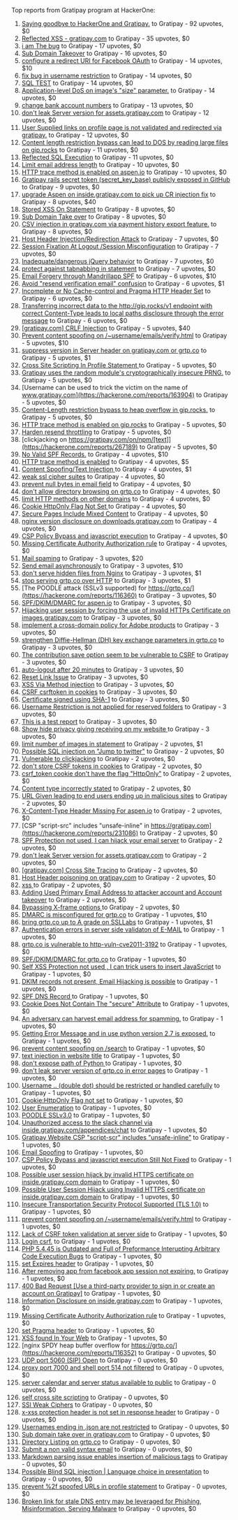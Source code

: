 Top reports from Gratipay program at HackerOne:

1. [Saying goodbye to HackerOne and Gratipay.](https://hackerone.com/reports/286728) to Gratipay - 92 upvotes, $0
2. [Reflected XSS - gratipay.com](https://hackerone.com/reports/262852) to Gratipay - 35 upvotes, $0
3. [i am The bug](https://hackerone.com/reports/284807) to Gratipay - 17 upvotes, $0
4. [Sub Domain Takeover](https://hackerone.com/reports/221133) to Gratipay - 16 upvotes, $0
5. [configure a redirect URI for Facebook OAuth](https://hackerone.com/reports/140432) to Gratipay - 14 upvotes, $10
6. [fix bug in username restriction](https://hackerone.com/reports/128121) to Gratipay - 14 upvotes, $0
7. [SQL TEST](https://hackerone.com/reports/248037) to Gratipay - 14 upvotes, $0
8. [Application-level DoS on image's "size" parameter.](https://hackerone.com/reports/247700) to Gratipay - 14 upvotes, $0
9. [change bank account numbers](https://hackerone.com/reports/90805) to Gratipay - 13 upvotes, $0
10. [don't leak Server version for assets.gratipay.com](https://hackerone.com/reports/149710) to Gratipay - 12 upvotes, $0
11. [User Supplied links on profile page is not validated and redirected via gratipay.](https://hackerone.com/reports/151831) to Gratipay - 12 upvotes, $0
12. [Content length restriction bypass can lead to DOS by reading large files on gip.rocks](https://hackerone.com/reports/203388) to Gratipay - 11 upvotes, $0
13. [Reflected SQL Execution](https://hackerone.com/reports/284811) to Gratipay - 11 upvotes, $0
14. [Limit email address length](https://hackerone.com/reports/127995) to Gratipay - 10 upvotes, $0
15. [HTTP trace method is enabled on aspen.io](https://hackerone.com/reports/203409) to Gratipay - 10 upvotes, $0
16. [Gratipay rails secret token (secret_key_base) publicly exposed in GitHub](https://hackerone.com/reports/262620) to Gratipay - 9 upvotes, $0
17. [upgrade Aspen on inside.gratipay.com to pick up CR injection fix](https://hackerone.com/reports/143139) to Gratipay - 8 upvotes, $40
18. [Stored XSS On Statement](https://hackerone.com/reports/84740) to Gratipay - 8 upvotes, $0
19. [Sub Domain Take over](https://hackerone.com/reports/111078) to Gratipay - 8 upvotes, $0
20. [CSV injection in gratipay.com via payment history export feature.](https://hackerone.com/reports/219323) to Gratipay - 8 upvotes, $0
21. [Host Header Injection/Redirection Attack](https://hackerone.com/reports/157465) to Gratipay - 7 upvotes, $0
22. [Session Fixation At Logout /Session Misconfiguration](https://hackerone.com/reports/193556) to Gratipay - 7 upvotes, $0
23. [Inadequate/dangerous jQuery behavior](https://hackerone.com/reports/211149) to Gratipay - 7 upvotes, $0
24. [protect against tabnabbing in statement](https://hackerone.com/reports/109161) to Gratipay - 7 upvotes, $0
25. [Email Forgery through Mandrillapp SPF](https://hackerone.com/reports/117097) to Gratipay - 6 upvotes, $10
26. [Avoid "resend verification email" confusion](https://hackerone.com/reports/156542) to Gratipay - 6 upvotes, $1
27. [Incomplete or No Cache-control and Pragma HTTP Header Set](https://hackerone.com/reports/185833) to Gratipay - 6 upvotes, $0
28. [Transferring incorrect data to the http://gip.rocks/v1 endpoint with correct Content-Type leads to local paths disclosure through the error message](https://hackerone.com/reports/219601) to Gratipay - 6 upvotes, $0
29. [[gratipay.com] CRLF Injection](https://hackerone.com/reports/79552) to Gratipay - 5 upvotes, $40
30. [Prevent content spoofing on /~username/emails/verify.html](https://hackerone.com/reports/117187) to Gratipay - 5 upvotes, $10
31. [suppress version in Server header on gratipay.com or grtp.co](https://hackerone.com/reports/123742) to Gratipay - 5 upvotes, $1
32. [Cross Site Scripting In Profile Statement ](https://hackerone.com/reports/162120) to Gratipay - 5 upvotes, $0
33. [Gratipay uses the random module's cryptographically insecure PRNG.](https://hackerone.com/reports/190373) to Gratipay - 5 upvotes, $0
34. [Username can be used to trick the victim on the name of www.gratipay.com](https://hackerone.com/reports/163904) to Gratipay - 5 upvotes, $0
35. [Content-Length restriction bypass to heap overflow in gip.rocks.](https://hackerone.com/reports/214449) to Gratipay - 5 upvotes, $0
36. [HTTP trace method is enabled on gip.rocks](https://hackerone.com/reports/203384) to Gratipay - 5 upvotes, $0
37. [Harden resend throttling](https://hackerone.com/reports/108645) to Gratipay - 5 upvotes, $0
38. [clickjacking on https://gratipay.com/on/npm/[text]](https://hackerone.com/reports/267189) to Gratipay - 5 upvotes, $0
39. [No Valid SPF Records.](https://hackerone.com/reports/116973) to Gratipay - 4 upvotes, $10
40. [HTTP trace method is enabled](https://hackerone.com/reports/109054) to Gratipay - 4 upvotes, $5
41. [Content Spoofing/Text Injection ](https://hackerone.com/reports/154921) to Gratipay - 4 upvotes, $1
42. [weak ssl cipher suites](https://hackerone.com/reports/76303) to Gratipay - 4 upvotes, $0
43. [prevent null bytes in email field](https://hackerone.com/reports/150917) to Gratipay - 4 upvotes, $0
44. [don't allow directory browsing on grtp.co](https://hackerone.com/reports/151295) to Gratipay - 4 upvotes, $0
45. [limit HTTP methods on other domains](https://hackerone.com/reports/117142) to Gratipay - 4 upvotes, $0
46. [Cookie HttpOnly Flag Not Set ](https://hackerone.com/reports/190194) to Gratipay - 4 upvotes, $0
47. [Secure Pages Include Mixed Content](https://hackerone.com/reports/185835) to Gratipay - 4 upvotes, $0
48. [nginx version disclosure on downloads.gratipay.com](https://hackerone.com/reports/157507) to Gratipay - 4 upvotes, $0
49. [CSP Policy Bypass and javascript execution](https://hackerone.com/reports/241192) to Gratipay - 4 upvotes, $0
50. [Missing Certificate Authority Authorization rule](https://hackerone.com/reports/261706) to Gratipay - 4 upvotes, $0
51. [Mail spaming](https://hackerone.com/reports/87531) to Gratipay - 3 upvotes, $20
52. [Send email asynchronously](https://hackerone.com/reports/128856) to Gratipay - 3 upvotes, $10
53. [don't serve hidden files from Nginx](https://hackerone.com/reports/120026) to Gratipay - 3 upvotes, $1
54. [stop serving grtp.co over HTTP](https://hackerone.com/reports/117330) to Gratipay - 3 upvotes, $1
55. [The POODLE attack (SSLv3 supported) for https://grtp.co/](https://hackerone.com/reports/116360) to Gratipay - 3 upvotes, $0
56. [SPF/DKIM/DMARC for aspen.io](https://hackerone.com/reports/117159) to Gratipay - 3 upvotes, $0
57. [Hijacking user session by forcing the use of  invalid HTTPs Certificate on images.gratipay.com](https://hackerone.com/reports/124976) to Gratipay - 3 upvotes, $0
58. [implement a cross-domain policy for Adobe products](https://hackerone.com/reports/90778) to Gratipay - 3 upvotes, $0
59. [strengthen Diffie-Hellman (DH) key exchange parameters in grtp.co](https://hackerone.com/reports/117458) to Gratipay - 3 upvotes, $0
60. [The contribution save option seem to be vulnerable to CSRF](https://hackerone.com/reports/151827) to Gratipay - 3 upvotes, $0
61. [auto-logout after 20 minutes](https://hackerone.com/reports/123897) to Gratipay - 3 upvotes, $0
62. [Reset Link Issue](https://hackerone.com/reports/161918) to Gratipay - 3 upvotes, $0
63. [XSS Via Method injection](https://hackerone.com/reports/161621) to Gratipay - 3 upvotes, $0
64. [CSRF csrftoken in cookies](https://hackerone.com/reports/174228) to Gratipay - 3 upvotes, $0
65. [Certificate signed using SHA-1](https://hackerone.com/reports/190015) to Gratipay - 3 upvotes, $0
66. [Username Restriction is not applied for reserved folders](https://hackerone.com/reports/163949) to Gratipay - 3 upvotes, $0
67. [This is a test report](https://hackerone.com/reports/151165) to Gratipay - 3 upvotes, $0
68. [Show hide privacy giving receiving on my website ](https://hackerone.com/reports/262088) to Gratipay - 3 upvotes, $0
69. [limit number of images in statement](https://hackerone.com/reports/117739) to Gratipay - 2 upvotes, $1
70. [Possible SQL injection on "Jump to twitter"](https://hackerone.com/reports/81701) to Gratipay - 2 upvotes, $0
71. [Vulnerable to clickjacking](https://hackerone.com/reports/123782) to Gratipay - 2 upvotes, $0
72. [don't store CSRF tokens in cookies](https://hackerone.com/reports/140377) to Gratipay - 2 upvotes, $0
73. [csrf_token cookie don't have the flag "HttpOnly"](https://hackerone.com/reports/123900) to Gratipay - 2 upvotes, $0
74. [Content type incorrectly stated](https://hackerone.com/reports/190964) to Gratipay - 2 upvotes, $0
75. [URL Given leading to end users ending up in malicious sites](https://hackerone.com/reports/209821) to Gratipay - 2 upvotes, $0
76. [X-Content-Type Header Missing For aspen.io](https://hackerone.com/reports/118033) to Gratipay - 2 upvotes, $0
77. [CSP "script-src" includes "unsafe-inline" in https://gratipay.com](https://hackerone.com/reports/231086) to Gratipay - 2 upvotes, $0
78. [SPF Protection not used, I can hijack your email server](https://hackerone.com/reports/93157) to Gratipay - 2 upvotes, $0
79. [don't leak Server version for assets.gratipay.com](https://hackerone.com/reports/151302) to Gratipay - 2 upvotes, $0
80. [[gratipay.com] Cross Site Tracing](https://hackerone.com/reports/152834) to Gratipay - 2 upvotes, $0
81. [Host Header poisoning on gratipay.com](https://hackerone.com/reports/158482) to Gratipay - 2 upvotes, $0
82. [xss ](https://hackerone.com/reports/262005) to Gratipay - 2 upvotes, $0
83. [Adding Used Primary Email Address to attacker account and Account takeover](https://hackerone.com/reports/273647) to Gratipay - 2 upvotes, $0
84. [Bypassing X-frame options ](https://hackerone.com/reports/283951) to Gratipay - 2 upvotes, $0
85. [DMARC is misconfigured for grtp.co](https://hackerone.com/reports/117325) to Gratipay - 1 upvotes, $10
86. [bring grtp.co up to A grade on SSLLabs](https://hackerone.com/reports/131065) to Gratipay - 1 upvotes, $1
87. [Authentication errors in server side validaton of E-MAIL](https://hackerone.com/reports/80883) to Gratipay - 1 upvotes, $0
88. [grtp.co is vulnerable to http-vuln-cve2011-3192](https://hackerone.com/reports/112687) to Gratipay - 1 upvotes, $0
89. [SPF/DKIM/DMARC for grtp.co](https://hackerone.com/reports/117149) to Gratipay - 1 upvotes, $0
90. [Self XSS Protection not used , I can trick users to insert JavaScript](https://hackerone.com/reports/76307) to Gratipay - 1 upvotes, $0
91. [DKIM records not present, Email Hijacking is possible](https://hackerone.com/reports/84287) to Gratipay - 1 upvotes, $0
92. [SPF DNS Record ](https://hackerone.com/reports/115275) to Gratipay - 1 upvotes, $0
93. [Cookie Does Not Contain The "secure" Attribute](https://hackerone.com/reports/123849) to Gratipay - 1 upvotes, $0
94. [An adversary can harvest email address for spamming.](https://hackerone.com/reports/128035) to Gratipay - 1 upvotes, $0
95. [Getting Error Message and in use python version 2.7 is exposed.](https://hackerone.com/reports/128041) to Gratipay - 1 upvotes, $0
96. [prevent content spoofing on /search](https://hackerone.com/reports/115284) to Gratipay - 1 upvotes, $0
97. [text injection in website title](https://hackerone.com/reports/128764) to Gratipay - 1 upvotes, $0
98. [don't expose path of Python ](https://hackerone.com/reports/138659) to Gratipay - 1 upvotes, $0
99. [don't leak server version of grtp.co in error pages](https://hackerone.com/reports/136720) to Gratipay - 1 upvotes, $0
100. [Username .. (double dot) should be restricted or handled carefully](https://hackerone.com/reports/152477) to Gratipay - 1 upvotes, $0
101. [Cookie:HttpOnly Flag not set](https://hackerone.com/reports/157563) to Gratipay - 1 upvotes, $0
102. [User Enumeration](https://hackerone.com/reports/192986) to Gratipay - 1 upvotes, $0
103. [POODLE SSLv3.0](https://hackerone.com/reports/219499) to Gratipay - 1 upvotes, $0
104. [Unauthorized access to the slack channel via inside.gratipay.com/appendices/chat](https://hackerone.com/reports/226648) to Gratipay - 1 upvotes, $0
105. [Gratipay Website CSP "script-scr" includes "unsafe-inline"](https://hackerone.com/reports/231510) to Gratipay - 1 upvotes, $0
106. [Email Spoofing](https://hackerone.com/reports/240987) to Gratipay - 1 upvotes, $0
107. [CSP Policy Bypass and javascript execution Still Not Fixed](https://hackerone.com/reports/241341) to Gratipay - 1 upvotes, $0
108. [Possible user session hijack by invalid HTTPS certificate on inside.gratipay.com domain](https://hackerone.com/reports/241892) to Gratipay - 1 upvotes, $0
109. [Possible User Session Hijack using Invalid HTTPS certificate on inside.gratipay.com domain](https://hackerone.com/reports/242622) to Gratipay - 1 upvotes, $0
110. [Insecure Transportation Security Protocol Supported (TLS 1.0)](https://hackerone.com/reports/163812) to Gratipay - 1 upvotes, $0
111. [prevent content spoofing on /~username/emails/verify.html](https://hackerone.com/reports/126010) to Gratipay - 1 upvotes, $0
112. [Lack of CSRF token validation at server side](https://hackerone.com/reports/163815) to Gratipay - 1 upvotes, $0
113. [Login csrf.](https://hackerone.com/reports/117195) to Gratipay - 1 upvotes, $0
114. [PHP 5.4.45 is Outdated and Full of Preformance Interupting Arbitrary Code Execution Bugs](https://hackerone.com/reports/131452) to Gratipay - 1 upvotes, $0
115. [set Expires header](https://hackerone.com/reports/145207) to Gratipay - 1 upvotes, $0
116. [After removing app from facebook app session not expiring.](https://hackerone.com/reports/129209) to Gratipay - 1 upvotes, $0
117. [400 Bad Request [Use a third-party provider to sign in or create an account on Gratipay]](https://hackerone.com/reports/267212) to Gratipay - 1 upvotes, $0
118. [Information Disclosure on inside.gratipay.com](https://hackerone.com/reports/267213) to Gratipay - 1 upvotes, $0
119. [Missing Certificate Authority Authorization rule](https://hackerone.com/reports/260928) to Gratipay - 1 upvotes, $0
120. [set Pragma header](https://hackerone.com/reports/145206) to Gratipay - 1 upvotes, $0
121. [XSS found In Your Web](https://hackerone.com/reports/164922) to Gratipay - 1 upvotes, $0
122. [nginx SPDY heap buffer overflow for https://grtp.co/](https://hackerone.com/reports/116352) to Gratipay - 0 upvotes, $0
123. [UDP port 5060 (SIP) Open](https://hackerone.com/reports/116774) to Gratipay - 0 upvotes, $0
124. [proxy port 7000 and shell port 514 not filtered](https://hackerone.com/reports/116618) to Gratipay - 0 upvotes, $0
125. [server calendar and server status available to public](https://hackerone.com/reports/116621) to Gratipay - 0 upvotes, $0
126. [self cross site scripting](https://hackerone.com/reports/245762) to Gratipay - 0 upvotes, $0
127. [SSl Weak Ciphers](https://hackerone.com/reports/244070) to Gratipay - 0 upvotes, $0
128. [x-xss protection header is not set in response header](https://hackerone.com/reports/162336) to Gratipay - 0 upvotes, $0
129. [Usernames ending in .json are not restricted](https://hackerone.com/reports/161935) to Gratipay - 0 upvotes, $0
130. [Sub domain take over in gratipay.com](https://hackerone.com/reports/257331) to Gratipay - 0 upvotes, $0
131. [Directory Listing on grtp.co](https://hackerone.com/reports/109116) to Gratipay - 0 upvotes, $0
132. [Submit a non valid syntax email](https://hackerone.com/reports/131053) to Gratipay - 0 upvotes, $0
133. [Markdown parsing issue enables insertion of malicious tags](https://hackerone.com/reports/116512) to Gratipay - 0 upvotes, $0
134. [Possible Blind SQL injection | Language choice in presentation](https://hackerone.com/reports/131047) to Gratipay - 0 upvotes, $0
135. [prevent %2f spoofed URLs in profile statement](https://hackerone.com/reports/128910) to Gratipay - 0 upvotes, $0
136. [Broken link for stale DNS entry may be leveraged for Phishing, Misinformation, Serving Malware](https://hackerone.com/reports/279351) to Gratipay - 0 upvotes, $0
